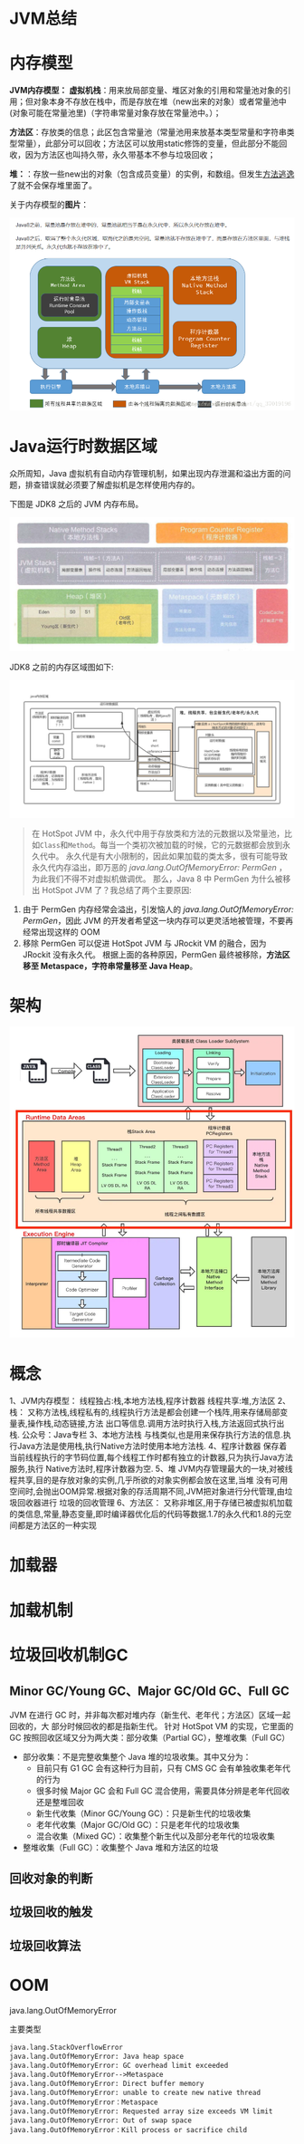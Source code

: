 

# JVM总结



# 内存模型	

**JVM内存模型：** 
**虚拟机栈**：用来放局部变量、堆区对象的引用和常量池对象的引用；但对象本身不存放在栈中，而是存放在堆（new出来的对象）或者常量池中(对象可能在常量池里)（字符串常量对象存放在常量池中。）；

**方法区**：存放类的信息；此区包含常量池（常量池用来放基本类型常量和字符串类型常量），此部分可以回收；方法区可以放用static修饰的变量，但此部分不能回收，因为方法区也叫持久带，永久带基本不参与垃圾回收；

**堆：**：存放一些new出的对象（包含成员变量）的实例，和数组。但发生[方法逃逸](https://www.cnblogs.com/rookieLearn/p/7429800.html)了就不会保存堆里面了。

关于内存模型的**图片**： 

![图片：关于常量池的解释](jvm.assets/20180814141313737)	





# Java运行时数据区域

众所周知，Java 虚拟机有自动内存管理机制，如果出现内存泄漏和溢出方面的问题，排查错误就必须要了解虚拟机是怎样使用内存的。

下图是 JDK8 之后的 JVM 内存布局。

![图摘自《码出高效》](jvm.assets/14923529-c0cbbccaa6858ca1.png)

JDK8 之前的内存区域图如下:

![img](jvm.assets/14923529-b96312d95eb09d15.png)

> 在 HotSpot JVM 中，永久代中用于存放类和方法的元数据以及常量池，比如`Class`和`Method`。每当一个类初次被加载的时候，它的元数据都会放到永久代中。
>  永久代是有大小限制的，因此如果加载的类太多，很有可能导致永久代内存溢出，即万恶的 *java.lang.OutOfMemoryError: PermGen* ，为此我们不得不对虚拟机做调优。
>  那么，Java 8 中 PermGen 为什么被移出 HotSpot JVM 了？我总结了两个主要原因:

1. 由于 PermGen 内存经常会溢出，引发恼人的 *java.lang.OutOfMemoryError: PermGen*，因此 JVM 的开发者希望这一块内存可以更灵活地被管理，不要再经常出现这样的 OOM
2. 移除 PermGen 可以促进 HotSpot JVM 与 JRockit VM 的融合，因为 JRockit 没有永久代。
    根据上面的各种原因，PermGen 最终被移除，**方法区移至 Metaspace，字符串常量移至 Java Heap**。

# 架构

![jvm整体架构](jvm.assets/jvm%E6%95%B4%E4%BD%93%E6%9E%B6%E6%9E%84.webp)



# 概念

1、JVM内存模型：
线程独占:栈,本地方法栈,程序计数器
线程共享:堆,方法区
2、栈：
又称方法栈,线程私有的,线程执行方法是都会创建一个栈阵,用来存储局部变量表,操作栈,动态链接,方法
出口等信息.调用方法时执行入栈,方法返回式执行出栈.
公众号：Java专栏
3、本地方法栈
与栈类似,也是用来保存执行方法的信息.执行Java方法是使用栈,执行Native方法时使用本地方法栈.
4、程序计数器
保存着当前线程执行的字节码位置,每个线程工作时都有独立的计数器,只为执行Java方法服务,执行
Native方法时,程序计数器为空.
5、堆
JVM内存管理最大的一块,对被线程共享,目的是存放对象的实例,几乎所欲的对象实例都会放在这里,当堆
没有可用空间时,会抛出OOM异常.根据对象的存活周期不同,JVM把对象进行分代管理,由垃圾回收器进行
垃圾的回收管理
6、方法区：
又称非堆区,用于存储已被虚拟机加载的类信息,常量,静态变量,即时编译器优化后的代码等数据.1.7的永久代和1.8的元空间都是方法区的一种实现





# 加载器





# 加载机制





# 垃圾回收机制GC

## Minor GC/Young GC、Major GC/Old GC、Full GC

JVM 在进行 GC 时，并非每次都对堆内存（新生代、老年代；方法区）区域一起回收的，大
部分时候回收的都是指新生代。
针对 HotSpot VM 的实现，它里面的 GC 按照回收区域又分为两大类：部分收集（Partial
GC），整堆收集（Full GC）

- 部分收集：不是完整收集整个 Java 堆的垃圾收集。其中又分为：
  - 目前只有 G1 GC 会有这种行为目前，只有 CMS GC 会有单独收集老年代的行为
  - 很多时候 Major GC 会和 Full GC 混合使用，需要具体分辨是老年代回收还是整堆回收
  - 新生代收集（Minor GC/Young GC）：只是新生代的垃圾收集
  - 老年代收集（Major GC/Old GC）：只是老年代的垃圾收集
  - 混合收集（Mixed GC）：收集整个新生代以及部分老年代的垃圾收集
- 整堆收集（Full GC）：收集整个 Java 堆和方法区的垃圾

## 回收对象的判断



## 垃圾回收的触发





## 垃圾回收算法



# OOM

 java.lang.OutOfMemoryError

主要类型

```text
java.lang.StackOverflowError
java.lang.OutOfMemoryError: Java heap space
java.lang.OutOfMemoryError: GC overhead limit exceeded
java.lang.OutOfMemoryError-->Metaspace
java.lang.OutOfMemoryError: Direct buffer memory
java.lang.OutOfMemoryError: unable to create new native thread
java.lang.OutOfMemoryError：Metaspace
java.lang.OutOfMemoryError: Requested array size exceeds VM limit
java.lang.OutOfMemoryError: Out of swap space
java.lang.OutOfMemoryError：Kill process or sacrifice child
```





